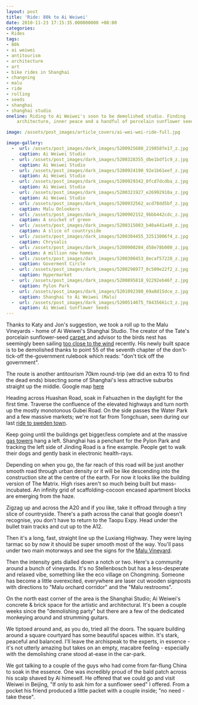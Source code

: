 ```yaml
---
layout: post
title: 'Ride: 80k to Ai Weiwei'
date: 2010-11-23 17:15:35.000000000 +08:00
categories:
- Rides
tags:
- 80k
- ai weiwei
- antitourism
- architecture
- art
- bike rides in Shanghai
- changning
- malu
- ride
- rolling
- seeds
- shanghai
- shanghai studio
oneline: Riding to Ai Weiwei's soon to be demolished studio. Finding
    architecture, inner peace and a handful of porcelain sunflower seeds

image: /assets/post_images/article_covers/ai-wei-wei-ride-full.jpg

image-gallery:
  -  url: /assets/post_images/dark_images/5200925680_219858fe17_z.jpg
     caption: Ai Weiwei Studio
  -  url: /assets/post_images/dark_images/5200328355_dbe1bdf1c9_z.jpg
     caption: Ai Weiwei Studio
  -  url: /assets/post_images/dark_images/5200924190_92e1b61eef_z.jpg
     caption: Ai Weiwei Studio
  -  url: /assets/post_images/dark_images/5200929342_0fcd7dcdba_z.jpg
     caption: Ai Weiwei Studio
  -  url: /assets/post_images/dark_images/5200321927_e26992910a_z.jpg
     caption: Ai Weiwei Studio
  -  url: /assets/post_images/dark_images/5200932562_acd78dd5bf_z.jpg
     caption: Malu Onlookers
  -  url: /assets/post_images/dark_images/5200902152_9bbb442cdc_z.jpg
     caption: A snicket of green
  -  url: /assets/post_images/dark_images/5200315003_b40a441a49_z.jpg
     caption: A slice of countryside
  -  url: /assets/post_images/dark_images/5200304455_32513006f4_z.jpg
     caption: Chrysalis
  -  url: /assets/post_images/dark_images/5200900204_d58e78b000_z.jpg
     caption: A million new homes
  -  url: /assets/post_images/dark_images/5200300453_8ecaf57228_z.jpg
     caption: Goverment Circle
  -  url: /assets/post_images/dark_images/5200298977_0c509e22f2_z.jpg
     caption: Hypermarket
  -  url: /assets/post_images/dark_images/5200895818_92292eb46f_z.jpg
     caption: Pylon Park
  -  url: /assets/post_images/dark_images/5201092380_69a8d15dce_z.jpg
     caption: Shanghai to Ai Weiwei (Malu)
  -  url: /assets/post_images/dark_images/5200514075_f8435661c3_z.jpg
     caption: Ai Weiwei Sunflower Seeds
---
```

Thanks to Katy and Jon's suggestion, we took a roll up to the Malu Vineyards - home of Ai Weiwei's Shanghai Studio. The creator of the Tate's porcelain sunflower-seed <a href="http://www.curbsandstoops.com/blog/ai-weiweis-sunflower-seeds/">carpet </a> and advisor to the birds nest has seemingly been sailing <a href="http://www.guardian.co.uk/artanddesign/2010/nov/05/ai-weiwei-under-house-arrest">too close to the wind</a> recently. His newly built space is to be demolished thanks to point 55 of the seventh chapter of the don't-tick-off the-government rulebook which reads: "don't tick off the government".

The route is another antitourism 70km round-trip (we did an extra 10 to find the dead ends) bisecting some of Shanghai's less attractive suburbs straight up the middle.
Google map <a href="http://bit.ly/g5YftL">here</a>

Heading across Huashan Road, soak in Fahuazhen in the daylight for the first time. Traverse the confluence of the elevated highways and turn north up the mostly monotonous Gubei Road. On the side passes the Water Park and a few massive markets; we're not far from Tongchuan, seen during our last <a href="http://www.triplefiveshanghai.com/ride-60km-sweden-town/">ride to sweden town</a>. 

Keep going until the buildings get bigger/less complete and at the massive <a href="http://goo.gl/maps/yh6H">gas towers</a> hang a left. Shanghai has a penchant for the Pylon Park and tracking the left side of Jinding Road is a fine example. People get to walk their dogs and gently bask in electronic health-rays.

Depending on when you go, the far reach of this road will be just another smooth road through urban density or it will be like descending into the construction site at the centre of the earth. For now it looks like the building version of The Matrix. High rises aren't so much being built but mass-incubated. An infinity grid of scaffolding-cocoon encased apartment blocks are emerging from the haze.

Zigzag up and across the A20 and if you like, take it offroad through a tiny slice of countryside. There's a path across the canal that google doesn't recognise, you don't have to return to the Taopu Expy. Head under the bullet train tracks and cut up to the A12.

Then it's a long, fast, straight line up the Luxiang Highway. They were laying tarmac so by now it should be super smooth most of the way.  You'll pass under two main motorways and see the signs for the <a href="http://english.jiading.gov.cn/lifeDetail.asp?id=65">Malu Vineyard</a>.

Then the intensity gets dialled down a notch or two. Here's a community around a bunch of vineyards. It's no Stellenbosch but has a less-desperate and relaxed vibe, something like the eco village on Chongming. Someone has become a little overexcited, everywhere are laser cut wooden signposts with directions to "Malu orchard corridor" and the "Malu restrooms".

On the north east corner of the area is the Shanghai Studio; Ai Weiwei's concrete & brick space for the artistic and architectural. It's been a couple weeks since the "demolishing party" but there are a few of the dedicated monkeying around and strumming guitars.

We tiptoed around and, as you do, tried all the doors. The square building around a square courtyard has some beautiful spaces within. It's stark, peaceful and balanced. I'll leave the archispeak to the experts, in essence - it's not utterly amazing but takes on an empty, macabre feeling - especially with the demolishing crane stood at-ease in the car-park.

We got talking to a couple of the guys who had come from far-flung China to soak in the essence. One was incredibly proud of the bald patch across his scalp shaved by Ai himeself. He offered that we could go and visit Weiwei in Beijing, "If only to ask him for a sunflower seed" I offered. From a pocket his friend produced a little packet with a couple inside; "no need - take these". 

